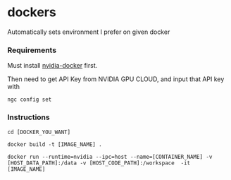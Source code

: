 # dockers
Automatically sets environment I prefer on given docker

### Requirements
Must install [nvidia-docker](https://github.com/NVIDIA/nvidia-docker#ubuntu-16041804-debian-jessiestretch) first.

Then need to get API Key from NVIDIA GPU CLOUD, and input that API key with

```
ngc config set
```

### Instructions
```
cd [DOCKER_YOU_WANT]

docker build -t [IMAGE_NAME] .

docker run --runtime=nvidia --ipc=host --name=[CONTAINER_NAME] -v [HOST_DATA_PATH]:/data -v [HOST_CODE_PATH]:/workspace  -it [IMAGE_NAME]
```
